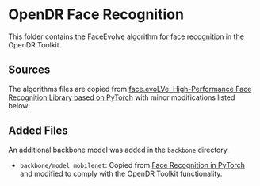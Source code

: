 # OpenDR Face Recognition

This folder contains the FaceEvolve algorithm for face recognition in the OpenDR Toolkit.

## Sources

The algorithms files are copied from [face.evoLVe: High-Performance Face Recognition Library based on PyTorch](
https://github.com/ZhaoJ9014/face.evoLVe.PyTorch) with minor modifications listed below:

## Added Files
An additional backbone model was added in the `backbone` directory. 

- `backbone/model_mobilenet`: Copied from [Face Recognition in PyTorch](
https://github.com/grib0ed0v/face_recognition.pytorch) and modified to comply with the OpenDR Toolkit functionality.



